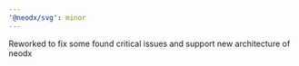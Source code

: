 ```yaml
---
'@neodx/svg': minor
---
```


Reworked to fix some found critical issues and support new architecture of neodx
